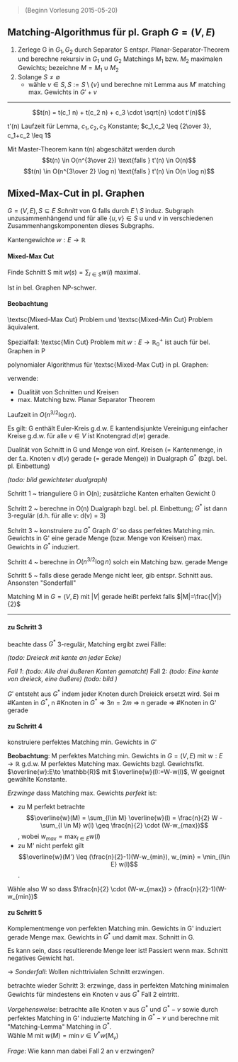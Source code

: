 > (Beginn Vorlesung 2015-05-20)

## Matching-Algorithmus für pl. Graph $G=(V,E)$

1. Zerlege G in $G_1, G_2$ durch Separator S entspr. Planar-Separator-Theorem und berechne rekursiv in $G_1$ und $G_2$ Matchings $M_1$ bzw. $M_2$ maximalen Gewichts; bezeichne $M=M_1 \cup M_2$
2. Solange $S\neq \emptyset$
	* wähle $v \in S, S:=S\setminus{\{v\}}$ und berechne mit Lemma aus $M'$ matching max. Gewichts in $G'+v$

---

$$t(n) = t(c_1 n) + t(c_2 n) + c_3 \cdot \sqrt{n} \cdot t'(n)$$

t'(n) Laufzeit für Lemma, $c_1,c_2,c_3$ Konstante; $c_1,c_2 \leq {2\over 3}, c_1+c_2 \leq 1$


Mit Master-Theorem kann t(n) abgeschätzt werden durch
$$t(n) \in O(n^{3\over 2}) \text{falls } t'(n) \in O(n)$$
$$t(n) \in O(n^{3\over 2} \log n) \text{falls } t'(n) \in O(n \log n)$$

## Mixed-Max-Cut in pl. Graphen

$G=(V,E), S\subseteq E$ _Schnitt_ von G falls durch $E\setminus S$ induz. Subgraph unzusammenhängend und für alle $\{u,v\} \in S$ u und v in verschiedenen Zusammenhangskomponenten dieses Subgraphs.


Kantengewichte $w:E\to \mathbb{R}$

#### Mixed-Max Cut

 Finde Schnitt S mit $w(s) = \sum_{l\in S} w(l)$ maximal.

Ist in bel. Graphen NP-schwer.

#### Beobachtung

\textsc{Mixed-Max Cut} Problem und \textsc{Mixed-Min Cut} Problem äquivalent.

Spezialfall: \textsc{Min Cut} Problem mit $w:E\to \mathbb{R}^{+}_0$ ist auch für bel. Graphen in P

polynomialer Algorithmus für \textsc{Mixed-Max Cut} in pl. Graphen:

verwende:

- Dualität von Schnitten und Kreisen
- max. Matching bzw. Planar Separator Theorem

Laufzeit in $O(n^{3/2} \log n)$.

Es gilt: G enthält Euler-Kreis g.d.w. E kantendisjunkte Vereinigung einfacher Kreise g.d.w. für alle $v\in V$ ist Knotengrad $d(w)$ gerade.

Dualität von Schnitt in G und Menge von einf. Kreisen (= Kantenmenge, in der f.a. Knoten v $d(v)$ gerade (= gerade Menge)) in Dualgraph $G^*$ (bzgl. bel. pl. Einbettung)

*(todo: bild gewichteter dualgraph)*

Schritt 1
  ~ trianguliere G in O(n); zusätzliche Kanten erhalten Gewicht 0

Schritt 2
  ~ berechne in O(n) Dualgraph bzgl. bel. pl. Einbettung; $G^*$ ist dann 3-regulär (d.h. für alle v: d(v) = 3)

Schritt 3
  ~ konstruiere zu $G^*$ Graph $G'$ so dass perfektes Matching min. Gewichts in G' eine gerade Menge (bzw. Menge von Kreisen) max. Gewichts in $G^*$ induziert.

Schritt 4
  ~ berechne in $O(n^{3/2} \log n)$ solch ein Matching bzw. gerade Menge

Schritt 5
  ~ falls diese gerade Menge nicht leer, gib entspr. Schnitt aus. Ansonsten "Sonderfall"

Matching M in $G=(V,E)$ mit $|V|$ gerade heißt perfekt falls $|M|=\frac{|V|}{2}$

---

#### zu Schritt 3

beachte dass $G^*$ 3-regulär, Matching ergibt zwei Fälle:

*(todo: Dreieck mit kante an jeder Ecke)*

_Fall 1_: *(todo: Alle drei äußeren Kanten gematcht)* Fall 2: *(todo: Eine kante von dreieck, eine äußere)*
*(todo: bild )*


$G'$ entsteht aus $G^*$ indem jeder Knoten durch Dreieick ersetzt wird. Sei m #Kanten in $G^*$, n #Knoten in $G^*$ ⇒ $3n = 2m$ ⇒ n gerade ⇒ #Knoten in G' gerade

#### zu Schritt 4

konstruiere perfektes Matching min. Gewichts in $G'$

__Beobachtung__: M perfektes Matching min. Gewichts in $G=(V,E)$ mit $w:E\to \mathbb{R}$ g.d.w. M perfektes Matching max. Gewichts bzgl. Gewichtsfkt. $\overline{w}:E\to \mathbb{R}$ mit $\overline{w}(l):=W-w(l)$, W geeignet gewählte Konstante.

_Erzwinge_ dass Matching max. Gewichts _perfekt_ ist:

- zu M perfekt betrachte $$\overline{w}(M) = \sum_{l\in M} \overline{w}(l) = \frac{n}{2} W - \sum_{l \in M} w(l) \geq \frac{n}{2} \cdot (W-w_{max})$$, wobei $w_{max} = \max_{l \in E} w(l)$
- zu M' nicht perfekt gilt $$\overline{w}(M') \leq (\frac{n}{2}-1)(W-w_{min}), w_{min} = \min_{l\in E} w(l)$$.

Wähle also W so dass $\frac{n}{2} \cdot (W-w_{max}) > (\frac{n}{2}-1)(W-w_{min})$

#### zu Schritt 5

Komplementmenge von perfekten Matching min. Gewichts in G' induziert gerade Menge max. Gewichts in $G^*$ und damit max. Schnitt in G.

Es kann sein, dass resultierende Menge leer ist! Passiert wenn max. Schnitt negatives Gewicht hat.


→ _Sonderfall_: Wollen nichttrivialen Schnitt erzwingen.

betrachte wieder Schritt 3: erzwinge, dass in perfekten Matching minimalen Gewichts für mindestens ein Knoten v aus $G^*$ Fall 2 eintritt.

_Vorgehensweise_: betrachte alle Knoten v aus $G^*$ und $G^* - v$ sowie durch perfektes Matching in G' induzierte Matching in $G^*-v$ und berechne mit "Matching-Lemma" Matching in $G^*$.  
Wähle M mit $w(M) = \min{v\in V^*} w(M_v)$

_Frage_: Wie kann man dabei Fall 2 an v erzwingen?

